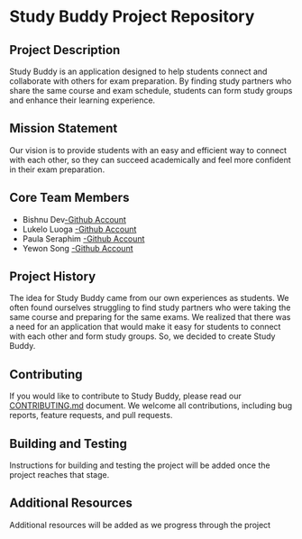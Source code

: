 # Study Buddy Project Repository
## Project Description 
Study Buddy is an application designed to help students connect and collaborate with others for exam preparation. By finding study partners who share the same course and exam schedule, students can form study groups and enhance their learning experience.

## Mission Statement
Our vision is to provide students with an easy and efficient way to connect with each other, so they can succeed academically and feel more confident in their exam preparation.

## Core Team Members
* Bishnu Dev[-Github Account](https://github.com/bordernone)
* Lukelo Luoga [-Github Account](https://github.com/Kelo2000)
* Paula Seraphim [-Github Account](https://github.com/paulasera)
* Yewon Song [-Github Account](https://github.com/sywu430) 

## Project History
The idea for Study Buddy came from our own experiences as students. We often found ourselves struggling to find study partners who were taking the same course and preparing for the same exams. We realized that there was a need for an application that would make it easy for students to connect with each other and form study groups. So, we decided to create Study Buddy.

## Contributing
If you would like to contribute to Study Buddy, please read our [CONTRIBUTING.md](./CONTRIBUTING.md) document. We welcome all contributions, including bug reports, feature requests, and pull requests.

## Building and Testing
Instructions for building and testing the project will be added once the project reaches that stage.

## Additional Resources
Additional resources will be added as we progress through the project

